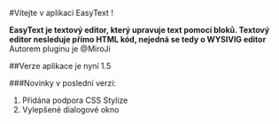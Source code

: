#Vítejte v aplikaci EasyText !

**EasyText je textový editor, který upravuje text pomocí bloků. Textový editor nesleduje přímo HTML kód, nejedná se tedy o WYSIVIG editor**
Autorem pluginu je @MiroJi

##Verze aplikace je nyní 1.5

###Novinky v poslední verzi:

1. Přidána podpora CSS Stylize
2. Vylepšené dialogové okno